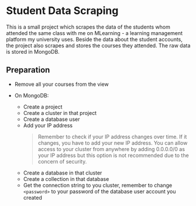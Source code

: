 # Student Data Scraping

This is a small project which scrapes the data of the students whom attended the same class with me on MLearning - a learning management platform my university uses. Beside the data about the student accounts, the project also scrapes and stores the courses they attended. The raw data is stored in MongoDB.

## Preparation

* Remove all your courses from the view

* On MongoDB:
  * Create a project
  * Create a cluster in that project
  * Create a database user
  * Add your IP address
    > Remember to check if your IP address changes over time. If it changes, you have to add your new IP address. You can allow access to your cluster from anywhere by adding 0.0.0.0/0 as your IP address but this option is not recommended due to the concern of security.
  * Create a database in that cluster
  * Create a collection in that database
  * Get the connection string to you cluster, remember to change `<password>` to your password of the database user account you created
